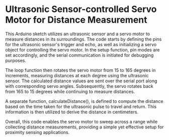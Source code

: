 # Ultrasonic Sensor-controlled Servo Motor for Distance Measurement
This Arduino sketch utilizes an ultrasonic sensor and a servo motor to measure distances in its surroundings. The code starts by defining the pins for the ultrasonic sensor's trigger and echo, as well as initializing a servo object for controlling the servo motor. In the setup function, pin modes are set accordingly, and the serial communication is initiated for debugging purposes.

The loop function then rotates the servo motor from 15 to 165 degrees in increments, measuring distances at each degree using the ultrasonic sensor. The calculated distance values are sent over the serial port along with corresponding servo angles. Subsequently, the servo rotates back from 165 to 15 degrees while continuing to measure distances.

A separate function, calculateDistance(), is defined to compute the distance based on the time taken for the ultrasonic pulse to travel and return. This information is then utilized to derive the distance in centimeters.

Overall, this code enables the servo motor to sweep across a range while collecting distance measurements, providing a simple yet effective setup for proximity sensing applications.





